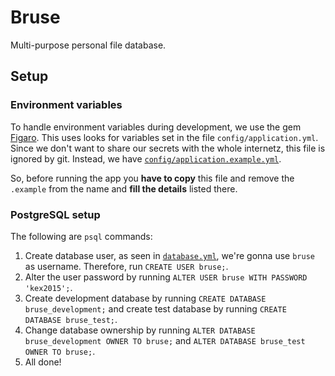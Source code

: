 # Bruse

Multi-purpose personal file database.

## Setup

### Environment variables

To handle environment variables during development, we use the gem
[Figaro](https://github.com/laserlemon/figaro/). This uses looks for variables
set in the file `config/application.yml`. Since we don't want to share our
secrets with the whole internetz, this file is ignored by git. Instead, we have
[`config/application.example.yml`](config/application.example.yml).

So, before running the app you **have to copy** this file and remove the
`.example` from the name and **fill the details** listed there.

### PostgreSQL setup

The following are `psql` commands:

1. Create database user, as seen in [`database.yml`](config/database.yml), we're
gonna use `bruse` as username. Therefore, run `CREATE USER bruse;`.
2. Alter the user password by running `ALTER USER bruse WITH PASSWORD 'kex2015';`.
3. Create development database by running `CREATE DATABASE bruse_development;`
and create test database by running `CREATE DATABASE bruse_test;`.
4. Change database ownership by running `ALTER DATABASE bruse_development OWNER TO bruse;`
and `ALTER DATABASE bruse_test OWNER TO bruse;`.
5. All done!
